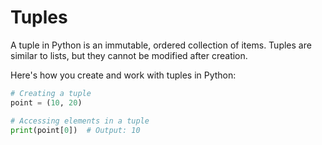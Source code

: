 # Tuples

A tuple in Python is an immutable, ordered collection of items. Tuples are similar to lists, but they cannot be modified after creation.

Here's how you create and work with tuples in Python:

```python
# Creating a tuple
point = (10, 20)

# Accessing elements in a tuple
print(point[0])  # Output: 10
```
